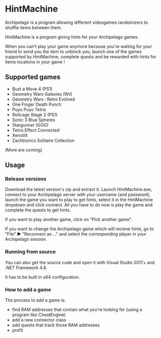 # HintMachine

Archipelago is a program allowing different videogames randomizers to shuffle items between them.

HintMachine is a program giving hints for your Archipelago games.

When you can't play your game anymore because you're waiting for your friend to send you the item to unblock you, launch one of the games supported by HintMachine, complete quests and be rewarded with hints for items locations in your game !

## Supported games

- Bust a Move 4 (PS1)
- Geometry Wars Galaxies (Wii)
- Geometry Wars : Retro Evolved
- One Finger Death Punch
- Puyo Puyo Tetris
- Rollcage Stage 2 (PS1)
- Sonic 3 Blue Spheres
- Stargunner (GOG)
- Tetris Effect Connected
- Xenotilt
- Zachtronics Solitaire Collection

(More are coming)

## Usage

### Release versions 

Download the latest version's zip and extract it. Launch HintMachine.exe, 
connect to your Archipelago server with your username (and password), launch the game you want to play to get hints, select it in the HintMachine dropdown and click connect.
All you have to do now is play the game and complete the quests to get hints.

If you want to play another game, click on "Pick another game".

If you want to change the Archipelago game which will recieve hints, go to "File" ► "Reconnect as ..." and select the corresponding player in your Archipelago session.

### Running from source 

You can also get the source code and open it with Visual Studio 2017+ and .NET Framework 4.8.

It has to be built in x64 configuration.

### How to add a game

The process to add a game is:
- find RAM addresses that contain what you're looking for (using a program like CheatEngine)
- add a new connector class
- add quests that track those RAM addresses
- profit

